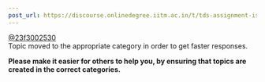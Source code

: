 ```yaml
---
post_url: https://discourse.onlinedegree.iitm.ac.in/t/tds-assignment-is-not-submitting/166189/10
---
```

[@23f3002530](/u/23f3002530)  
Topic moved to the appropriate category in order to get faster responses.

**Please make it easier for others to help you, by ensuring that topics are created in the correct categories.**